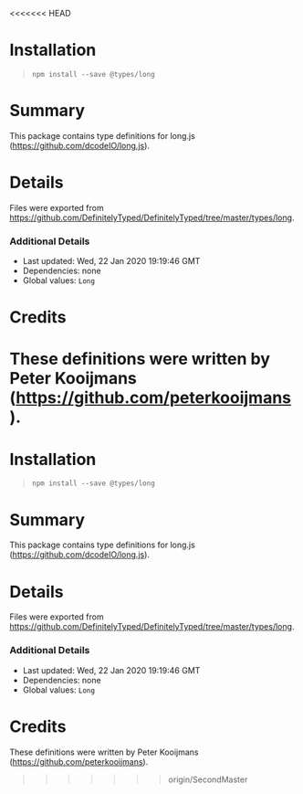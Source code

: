 <<<<<<< HEAD
# Installation
> `npm install --save @types/long`

# Summary
This package contains type definitions for long.js (https://github.com/dcodeIO/long.js).

# Details
Files were exported from https://github.com/DefinitelyTyped/DefinitelyTyped/tree/master/types/long.

### Additional Details
 * Last updated: Wed, 22 Jan 2020 19:19:46 GMT
 * Dependencies: none
 * Global values: `Long`

# Credits
These definitions were written by Peter Kooijmans (https://github.com/peterkooijmans).
=======
# Installation
> `npm install --save @types/long`

# Summary
This package contains type definitions for long.js (https://github.com/dcodeIO/long.js).

# Details
Files were exported from https://github.com/DefinitelyTyped/DefinitelyTyped/tree/master/types/long.

### Additional Details
 * Last updated: Wed, 22 Jan 2020 19:19:46 GMT
 * Dependencies: none
 * Global values: `Long`

# Credits
These definitions were written by Peter Kooijmans (https://github.com/peterkooijmans).
>>>>>>> origin/SecondMaster
